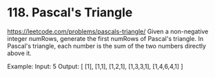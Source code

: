 # 118. Pascal's Triangle

https://leetcode.com/problems/pascals-triangle/
Given a non-negative integer numRows, generate the first numRows of Pascal's triangle.
In Pascal's triangle, each number is the sum of the two numbers directly above it.

Example:
Input: 5
Output:
[
     [1],
    [1,1],
   [1,2,1],
  [1,3,3,1],
 [1,4,6,4,1]
]